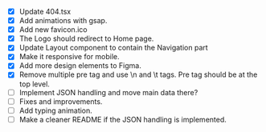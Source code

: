 - [x] Update 404.tsx
- [x] Add animations with gsap.
- [x] Add new favicon.ico
- [x] The Logo should redirect to Home page.
- [x] Update Layout component to contain the Navigation part
- [x] Make it responsive for mobile.
- [x] Add more design elements to Figma.
- [x] Remove multiple pre tag and use \n and \t tags. Pre tag should be at the top level.
- [ ] Implement JSON handling and move main data there?
- [ ] Fixes and improvements.
- [ ] Add typing animation.
- [ ] Make a cleaner README if the JSON handling is implemented.
